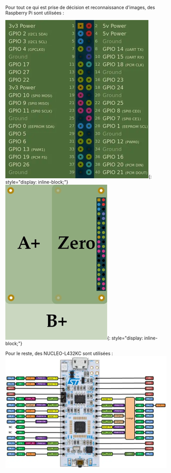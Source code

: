 [order]:       # (1)
[title]:       # (Cartes utilisées)
[description]: # (Toutes les cartes utilisées pour le projet)

Pour tout ce qui est prise de décision et reconnaissance d'images, des Raspberry Pi sont utilisées :

![GPIO Raspberry Pi](/static/images/boards/GPIO.webp){: style="display: inline-block;"}
![Tailles Raspberry Pi](/static/images/boards/RPI.webp){: style="display: inline-block;"}

Pour le reste, des NUCLEO-L432KC sont utilisées :
![NUCLEO-L432KC](/static/images/boards/L432KC.webp)
